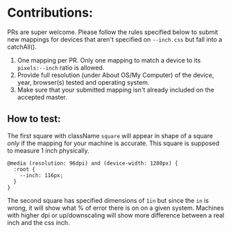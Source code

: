 # Contributions:

PRs are super welcome. Please follow the rules specified below to submit new mappings for devices that aren't specified on `--inch.css` but fall into a catchAll().

1. One mapping per PR. Only one mapping to match a device to its `pixels:--inch` ratio is allowed.
2. Provide full resolution (under About OS/My Computer) of the device, year, browser(s) tested and operating system. 
3. Make sure that your submitted mapping isn't already included on the accepted master. 

## How to test:

The first square with className `square` will appear in shape of a square _only_ if the mapping for your machine is accurate. This square is supposed to measure 1 inch physically.

```
@media (resolution: 96dpi) and (device-width: 1280px) {
  :root {
    --inch: 116px;
  }
}

```

The second square has specified dimensions of `1in` but since the `in` is wrong, it will show what % of error there is on on a given system. Machines with higher dpi or up/downscaling will show more difference between a real inch and the css inch. 